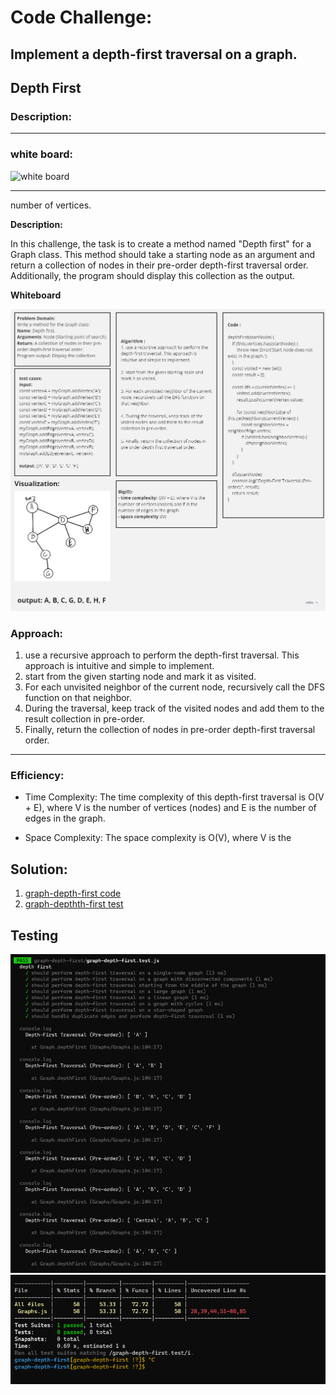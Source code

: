 # Code Challenge:

## Implement a depth-first traversal on a graph.

## Depth First 

### Description:
_ _ _
### white board:
![white board](./Untitled%20(1).jpg)
_ _ _
number of vertices.

**Description:**

In this challenge, the task is to create a method named "Depth first" for a Graph class. This method should take a starting node as an argument and return a collection of nodes in their pre-order depth-first traversal order. Additionally, the program should display this collection as the output.

**Whiteboard**

![Alt text](image-2.png)

### Approach:
1. use a recursive approach to perform the depth-first traversal. This approach is intuitive and simple to implement.
2. start from the given starting node and mark it as visited.
3. For each unvisited neighbor of the current node, recursively call the DFS function on that neighbor.
4. During the traversal, keep track of the visited nodes and add them to the result collection in pre-order.
5. Finally, return the collection of nodes in pre-order depth-first traversal order.
_ _ _
### Efficiency:
- Time Complexity: The time complexity of this depth-first traversal is O(V + E), where V is the number of vertices (nodes) and E is the number of edges in the graph.

- Space Complexity: The space complexity is O(V), where V is the 


## Solution:
1. [graph-depth-first code](../Graphs/Graphs.js)
2. [graph-depthth-first test](./graph-depth-first.test.js)

## Testing

![Alt text](image-3.png)
![Alt text](image-4.png)